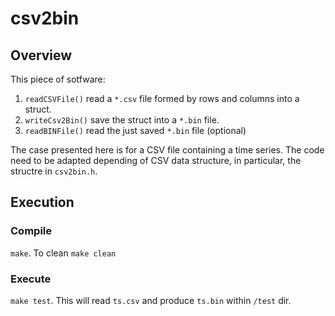 # csv2bin
## Overview
This piece of sotfware:
1. `readCSVFile()` read a `*.csv` file formed by rows and columns into a struct.
2. `writeCsv2Bin()` save the struct into a `*.bin` file.
2. `readBINFile()` read the just saved `*.bin` file (optional)

The case presented here is for a CSV file containing a time series. The code need to be adapted depending of CSV data structure, in particular, the structre in `csv2bin.h`.

## Execution
### Compile
`make`. To clean `make clean`
### Execute
`make test`. This will read `ts.csv` and produce `ts.bin` within `/test` dir.



